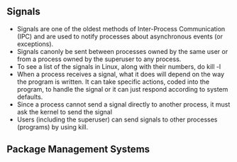 ## Signals

- Signals are one of the oldest methods of Inter-Process Communication (IPC) and are used to notify processes about asynchronous events (or exceptions).
- Signals canonly be sent between processes owned by the same user or from a process owned by the superuser to any process.
- To see a list of the signals in Linux, along with their numbers, do kill -l
- When a process receives a signal, what it does will depend on the way the program is written. It can take specific actions, coded into the program, to handle the signal or it can just respond according to system defaults.
- Since a process cannot send a signal directly to another process, it must ask the kernel to send the signal
- Users (including the superuser) can send signals to other processes (programs) by using kill.

## Package Management Systems
